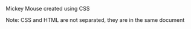 Mickey Mouse created using CSS

Note: CSS and HTML are not separated, they are in the same document
